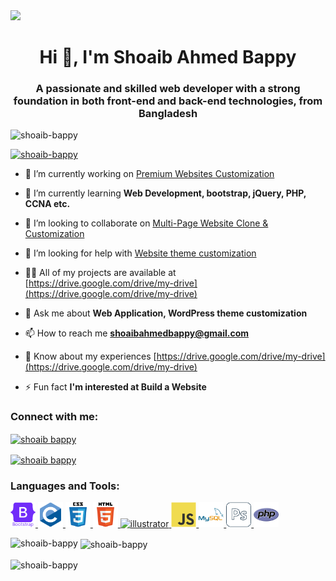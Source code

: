 <img src="https://drive.google.com/file/d/1wZr4zBQOlA-mibKCMLN_WS-Gt4UuLJaW/view">

<h1 align="center">Hi 👋, I'm Shoaib Ahmed Bappy</h1>
<h3 align="center">A passionate and skilled web developer with a strong foundation in both front-end and back-end technologies, from Bangladesh</h3>

<p align="left"> <img src="https://komarev.com/ghpvc/?username=shoaib-bappy&label=Profile%20views&color=0e75b6&style=flat" alt="shoaib-bappy" /> </p>

<p align="left"> <a href="https://github.com/ryo-ma/github-profile-trophy"><img src="https://github-profile-trophy.vercel.app/?username=shoaib-bappy" alt="shoaib-bappy" /></a> </p>

- 🔭 I’m currently working on [Premium Websites Customization](https://drive.google.com/file/d/1ADCy2JoOUcpQ8b9ZlrO1vO86Jro3eJcT/view)

- 🌱 I’m currently learning **Web Development, bootstrap, jQuery, PHP, CCNA etc.**

- 👯 I’m looking to collaborate on [Multi-Page Website Clone & Customization](https://drive.google.com/drive/my-drive)

- 🤝 I’m looking for help with [Website theme customization](https://drive.google.com/drive/my-drive)

- 👨‍💻 All of my projects are available at [https://drive.google.com/drive/my-drive](https://drive.google.com/drive/my-drive)

- 💬 Ask me about **Web Application, WordPress theme customization**

- 📫 How to reach me **shoaibahmedbappy@gmail.com**

- 📄 Know about my experiences [https://drive.google.com/drive/my-drive](https://drive.google.com/drive/my-drive)

- ⚡ Fun fact **I'm interested at Build a Website**

<h3 align="left">Connect with me:</h3>
<p align="left">
<a href="https://linkedin.com/in/shoaib bappy" target="blank"><img align="center" src="https://raw.githubusercontent.com/rahuldkjain/github-profile-readme-generator/master/src/images/icons/Social/linked-in-alt.svg" alt="shoaib bappy" height="30" width="40" /></a>
</p>

<p align="left">
<a href="https://www.facebook.com/Shoaibahmedbappycse" target="blank"><img align="center" src="https://www.google.com/url?sa=i&url=https%3A%2F%2Fwww.dreamstime.com%2Fillustration%2Ffacebook-logo-png.html&psig=AOvVaw0Vi2XFTcn-4IsE4EsfdR3j&ust=1731412466523000&source=images&cd=vfe&opi=89978449&ved=0CBEQjRxqFwoTCLCMj5uc1IkDFQAAAAAdAAAAABAS" alt="shoaib bappy" height="30" width="40" /></a>
</p>

<h3 align="left">Languages and Tools:</h3>
<p align="left"> <a href="https://getbootstrap.com" target="_blank" rel="noreferrer"> <img src="https://raw.githubusercontent.com/devicons/devicon/master/icons/bootstrap/bootstrap-plain-wordmark.svg" alt="bootstrap" width="40" height="40"/> </a> <a href="https://www.cprogramming.com/" target="_blank" rel="noreferrer"> <img src="https://raw.githubusercontent.com/devicons/devicon/master/icons/c/c-original.svg" alt="c" width="40" height="40"/> </a> <a href="https://www.w3schools.com/css/" target="_blank" rel="noreferrer"> <img src="https://raw.githubusercontent.com/devicons/devicon/master/icons/css3/css3-original-wordmark.svg" alt="css3" width="40" height="40"/> </a> <a href="https://www.w3.org/html/" target="_blank" rel="noreferrer"> <img src="https://raw.githubusercontent.com/devicons/devicon/master/icons/html5/html5-original-wordmark.svg" alt="html5" width="40" height="40"/> </a> <a href="https://www.adobe.com/in/products/illustrator.html" target="_blank" rel="noreferrer"> <img src="https://www.vectorlogo.zone/logos/adobe_illustrator/adobe_illustrator-icon.svg" alt="illustrator" width="40" height="40"/> </a> <a href="https://developer.mozilla.org/en-US/docs/Web/JavaScript" target="_blank" rel="noreferrer"> <img src="https://raw.githubusercontent.com/devicons/devicon/master/icons/javascript/javascript-original.svg" alt="javascript" width="40" height="40"/> </a> <a href="https://www.mysql.com/" target="_blank" rel="noreferrer"> <img src="https://raw.githubusercontent.com/devicons/devicon/master/icons/mysql/mysql-original-wordmark.svg" alt="mysql" width="40" height="40"/> </a> <a href="https://www.photoshop.com/en" target="_blank" rel="noreferrer"> <img src="https://raw.githubusercontent.com/devicons/devicon/master/icons/photoshop/photoshop-line.svg" alt="photoshop" width="40" height="40"/> </a> <a href="https://www.php.net" target="_blank" rel="noreferrer"> <img src="https://raw.githubusercontent.com/devicons/devicon/master/icons/php/php-original.svg" alt="php" width="40" height="40"/> </a> </p>

<p><img align="left" src="https://github-readme-stats.vercel.app/api/top-langs?username=shoaib-bappy&show_icons=true&locale=en&layout=compact" alt="shoaib-bappy" /></p>

<p>&nbsp;<img align="center" src="https://github-readme-stats.vercel.app/api?username=shoaib-bappy&show_icons=true&locale=en" alt="shoaib-bappy" /></p>

<p><img align="center" src="https://github-readme-streak-stats.herokuapp.com/?user=shoaib-bappy&" alt="shoaib-bappy" /></p>
